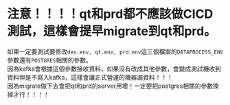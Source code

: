 # 注意！！！！qt和prd都不應該做CICD測試，這樣會提早migrate到qt和prd。          
如果一定要測試要修改`dev.env, qt.env, prd.env`這三個檔案的`DATAPROCESS_ENV`參數還有`POSTGRES`相關的參數。    
因為kafka會根據這個參數接收資料，如果沒有改成其他參數，會變成測試機收到資料但是不寫入kafka，這樣會讓正式營運的機器漏資料！！！    
因為migrate做下去會把qt和prd的server用壞！一定要把postgres相關的參數換掉才行！！！！     
